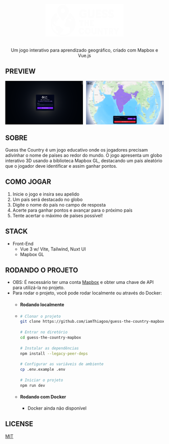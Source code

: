 <div align="center">
    <img src="./public/logo_white.png" width="250" />
</div>
<br>
<p align="center"> Um jogo interativo para aprendizado geográfico, criado com Mapbox e Vue.js <p>

## PREVIEW

<div style="display: flex; gap: 10px; margin-top: 10px;">
  <img src="./public/preview/login.png" style="width: 49%; object-fit: cover;" />
  <img src="./public/preview/example.png" style="width: 49%; object-fit: cover;" />
</div>

## SOBRE

Guess the Country é um jogo educativo onde os jogadores precisam adivinhar o nome de países ao redor do mundo. O jogo apresenta um globo interativo 3D usando a biblioteca Mapbox GL, destacando um país aleatório que o jogador deve identificar e assim ganhar pontos.

## COMO JOGAR

1. Inicie o jogo e insira seu apelido
2. Um país será destacado no globo
3. Digite o nome do país no campo de resposta
4. Acerte para ganhar pontos e avançar para o próximo país
5. Tente acertar o máximo de países possível!

## STACK

- Front-End
  - Vue 3 w/ Vite, Tailwind, Nuxt UI
  - Mapbox GL

## RODANDO O PROJETO

- OBS: É necessário ter uma conta <a href="https://www.mapbox.com/">Mapbox</a> e obter uma chave de API para utilizá-la no projeto.
- Para rodar o projeto, você pode rodar localmente ou através do Docker:
  - #### Rodando localmente
  - ```bash
    # Clonar o projeto
    git clone https://github.com/iamThiagoo/guess-the-country-mapbox.git

    # Entrar no diretório
    cd guess-the-country-mapbox

    # Instalar as dependências
    npm install --legacy-peer-deps

    # Configurar as variáveis de ambiente
    cp .env.example .env

    # Iniciar o projeto
    npm run dev
    ```

  - #### Rodando com Docker
    - Docker ainda não disponível

## LICENSE

[MIT](./LICENSE)
